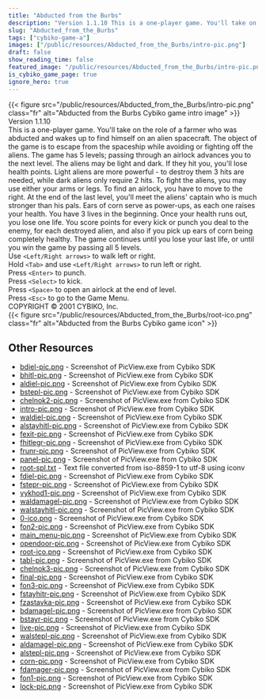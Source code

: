 ```yaml
---
title: "Abducted from the Burbs"
description: "Version 1.1.10 This is a one-player game. You'll take on the role of a farmer who was abducted and wakes up to find himself on an alien spacecraft. The object of the game is to escape from the spaceship while avoiding or fighting off the aliens. The game has 5 levels; passing th..."
slug: "Abducted_from_the_Burbs"
tags: ["cybiko-game-a"]
images: ["/public/resources/Abducted_from_the_Burbs/intro-pic.png"]
draft: false
show_reading_time: false
featured_image: "/public/resources/Abducted_from_the_Burbs/intro-pic.png"
is_cybiko_game_page: true
ignore_hero: true
---
```

{{< figure src="/public/resources/Abducted_from_the_Burbs/intro-pic.png" class="fr" alt="Abducted from the Burbs Cybiko game intro image" >}}
Version 1.1.10 \
This is a one-player game. You'll take on the role of a farmer who was abducted and wakes up to find himself on an alien spacecraft. The object of the game is to escape from the spaceship while avoiding or fighting off the aliens. The game has 5 levels; passing through an airlock advances you to the next level. The aliens may be light and dark. If they hit you, you'll lose health points. Light aliens are more powerful - to destroy them 3 hits are needed, while dark aliens only require 2 hits. To fight the aliens, you may use either your arms or legs. To find an airlock, you have to move to the right. At the end of the last level, you'll meet the aliens' captain who is much stronger than his pals. Ears of corn serve as power-ups, as each one raises your health. You have 3 lives in the beginning. Once your health runs out, you lose one life. You score points for every kick or punch you deal to the enemy, for each destroyed alien, and also if you pick up ears of corn being completely healthy. The game continues until you lose your last life, or until you win the game by passing all 5 levels. \
Use `<Left/Right arrows>`  to walk left or right. \
Hold `<Tab>`  and use `<Left/Right arrows>`  to run left or right. \
Press `<Enter>`  to punch. \
Press `<Select>`  to kick. \
Press `<Space>`  to open an airlock at the end of level. \
Press `<Esc>`  to go to the Game Menu. \
COPYRIGHT © 2001 CYBIKO, Inc. \
 {{< figure src="/public/resources/Abducted_from_the_Burbs/root-ico.png" class="fr" alt="Abducted from the Burbs Cybiko game icon" >}}

## Other Resources
* [bdiel-pic.png](/public/resources/Abducted_from_the_Burbs/bdiel-pic.png) - Screenshot of PicView.exe from Cybiko SDK
* [bhitl-pic.png](/public/resources/Abducted_from_the_Burbs/bhitl-pic.png) - Screenshot of PicView.exe from Cybiko SDK
* [aldiel-pic.png](/public/resources/Abducted_from_the_Burbs/aldiel-pic.png) - Screenshot of PicView.exe from Cybiko SDK
* [bstepl-pic.png](/public/resources/Abducted_from_the_Burbs/bstepl-pic.png) - Screenshot of PicView.exe from Cybiko SDK
* [chelnok2-pic.png](/public/resources/Abducted_from_the_Burbs/chelnok2-pic.png) - Screenshot of PicView.exe from Cybiko SDK
* [intro-pic.png](/public/resources/Abducted_from_the_Burbs/intro-pic.png) - Screenshot of PicView.exe from Cybiko SDK
* [waldiel-pic.png](/public/resources/Abducted_from_the_Burbs/waldiel-pic.png) - Screenshot of PicView.exe from Cybiko SDK
* [alstayhitl-pic.png](/public/resources/Abducted_from_the_Burbs/alstayhitl-pic.png) - Screenshot of PicView.exe from Cybiko SDK
* [fexit-pic.png](/public/resources/Abducted_from_the_Burbs/fexit-pic.png) - Screenshot of PicView.exe from Cybiko SDK
* [fhitlegr-pic.png](/public/resources/Abducted_from_the_Burbs/fhitlegr-pic.png) - Screenshot of PicView.exe from Cybiko SDK
* [frunr-pic.png](/public/resources/Abducted_from_the_Burbs/frunr-pic.png) - Screenshot of PicView.exe from Cybiko SDK
* [panel-pic.png](/public/resources/Abducted_from_the_Burbs/panel-pic.png) - Screenshot of PicView.exe from Cybiko SDK
* [root-spl.txt](/public/resources/Abducted_from_the_Burbs/root-spl.txt) - Text file converted from iso-8859-1 to utf-8 using iconv
* [fdiel-pic.png](/public/resources/Abducted_from_the_Burbs/fdiel-pic.png) - Screenshot of PicView.exe from Cybiko SDK
* [fstepr-pic.png](/public/resources/Abducted_from_the_Burbs/fstepr-pic.png) - Screenshot of PicView.exe from Cybiko SDK
* [vykhod1-pic.png](/public/resources/Abducted_from_the_Burbs/vykhod1-pic.png) - Screenshot of PicView.exe from Cybiko SDK
* [waldamagel-pic.png](/public/resources/Abducted_from_the_Burbs/waldamagel-pic.png) - Screenshot of PicView.exe from Cybiko SDK
* [walstayhitl-pic.png](/public/resources/Abducted_from_the_Burbs/walstayhitl-pic.png) - Screenshot of PicView.exe from Cybiko SDK
* [0-ico.png](/public/resources/Abducted_from_the_Burbs/0-ico.png) - Screenshot of PicView.exe from Cybiko SDK
* [fon2-pic.png](/public/resources/Abducted_from_the_Burbs/fon2-pic.png) - Screenshot of PicView.exe from Cybiko SDK
* [main_menu-pic.png](/public/resources/Abducted_from_the_Burbs/main_menu-pic.png) - Screenshot of PicView.exe from Cybiko SDK
* [opendoor-pic.png](/public/resources/Abducted_from_the_Burbs/opendoor-pic.png) - Screenshot of PicView.exe from Cybiko SDK
* [root-ico.png](/public/resources/Abducted_from_the_Burbs/root-ico.png) - Screenshot of PicView.exe from Cybiko SDK
* [tabl-pic.png](/public/resources/Abducted_from_the_Burbs/tabl-pic.png) - Screenshot of PicView.exe from Cybiko SDK
* [chelnok3-pic.png](/public/resources/Abducted_from_the_Burbs/chelnok3-pic.png) - Screenshot of PicView.exe from Cybiko SDK
* [final-pic.png](/public/resources/Abducted_from_the_Burbs/final-pic.png) - Screenshot of PicView.exe from Cybiko SDK
* [fon3-pic.png](/public/resources/Abducted_from_the_Burbs/fon3-pic.png) - Screenshot of PicView.exe from Cybiko SDK
* [fstayhitr-pic.png](/public/resources/Abducted_from_the_Burbs/fstayhitr-pic.png) - Screenshot of PicView.exe from Cybiko SDK
* [fzastavka-pic.png](/public/resources/Abducted_from_the_Burbs/fzastavka-pic.png) - Screenshot of PicView.exe from Cybiko SDK
* [bdamagel-pic.png](/public/resources/Abducted_from_the_Burbs/bdamagel-pic.png) - Screenshot of PicView.exe from Cybiko SDK
* [bstayr-pic.png](/public/resources/Abducted_from_the_Burbs/bstayr-pic.png) - Screenshot of PicView.exe from Cybiko SDK
* [live-pic.png](/public/resources/Abducted_from_the_Burbs/live-pic.png) - Screenshot of PicView.exe from Cybiko SDK
* [walstepl-pic.png](/public/resources/Abducted_from_the_Burbs/walstepl-pic.png) - Screenshot of PicView.exe from Cybiko SDK
* [aldamagel-pic.png](/public/resources/Abducted_from_the_Burbs/aldamagel-pic.png) - Screenshot of PicView.exe from Cybiko SDK
* [alstepl-pic.png](/public/resources/Abducted_from_the_Burbs/alstepl-pic.png) - Screenshot of PicView.exe from Cybiko SDK
* [corn-pic.png](/public/resources/Abducted_from_the_Burbs/corn-pic.png) - Screenshot of PicView.exe from Cybiko SDK
* [fdamager-pic.png](/public/resources/Abducted_from_the_Burbs/fdamager-pic.png) - Screenshot of PicView.exe from Cybiko SDK
* [fon1-pic.png](/public/resources/Abducted_from_the_Burbs/fon1-pic.png) - Screenshot of PicView.exe from Cybiko SDK
* [lock-pic.png](/public/resources/Abducted_from_the_Burbs/lock-pic.png) - Screenshot of PicView.exe from Cybiko SDK
